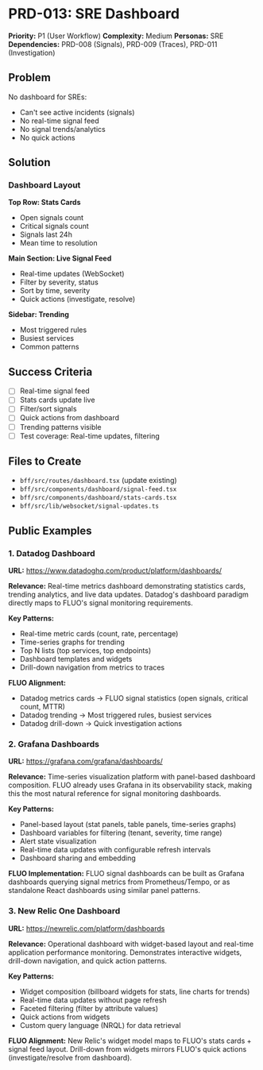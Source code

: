 # PRD-013: SRE Dashboard

**Priority:** P1 (User Workflow)
**Complexity:** Medium
**Personas:** SRE
**Dependencies:** PRD-008 (Signals), PRD-009 (Traces), PRD-011 (Investigation)

## Problem

No dashboard for SREs:
- Can't see active incidents (signals)
- No real-time signal feed
- No signal trends/analytics
- No quick actions

## Solution

### Dashboard Layout

**Top Row: Stats Cards**
- Open signals count
- Critical signals count
- Signals last 24h
- Mean time to resolution

**Main Section: Live Signal Feed**
- Real-time updates (WebSocket)
- Filter by severity, status
- Sort by time, severity
- Quick actions (investigate, resolve)

**Sidebar: Trending**
- Most triggered rules
- Busiest services
- Common patterns

## Success Criteria

- [ ] Real-time signal feed
- [ ] Stats cards update live
- [ ] Filter/sort signals
- [ ] Quick actions from dashboard
- [ ] Trending patterns visible
- [ ] Test coverage: Real-time updates, filtering

## Files to Create

- `bff/src/routes/dashboard.tsx` (update existing)
- `bff/src/components/dashboard/signal-feed.tsx`
- `bff/src/components/dashboard/stats-cards.tsx`
- `bff/src/lib/websocket/signal-updates.ts`

## Public Examples

### 1. Datadog Dashboard
**URL:** https://www.datadoghq.com/product/platform/dashboards/

**Relevance:** Real-time metrics dashboard demonstrating statistics cards, trending analytics, and live data updates. Datadog's dashboard paradigm directly maps to FLUO's signal monitoring requirements.

**Key Patterns:**
- Real-time metric cards (count, rate, percentage)
- Time-series graphs for trending
- Top N lists (top services, top endpoints)
- Dashboard templates and widgets
- Drill-down navigation from metrics to traces

**FLUO Alignment:**
- Datadog metrics cards → FLUO signal statistics (open signals, critical count, MTTR)
- Datadog trending → Most triggered rules, busiest services
- Datadog drill-down → Quick investigation actions

### 2. Grafana Dashboards
**URL:** https://grafana.com/grafana/dashboards/

**Relevance:** Time-series visualization platform with panel-based dashboard composition. FLUO already uses Grafana in its observability stack, making this the most natural reference for signal monitoring dashboards.

**Key Patterns:**
- Panel-based layout (stat panels, table panels, time-series graphs)
- Dashboard variables for filtering (tenant, severity, time range)
- Alert state visualization
- Real-time data updates with configurable refresh intervals
- Dashboard sharing and embedding

**FLUO Implementation:** FLUO signal dashboards can be built as Grafana dashboards querying signal metrics from Prometheus/Tempo, or as standalone React dashboards using similar panel patterns.

### 3. New Relic One Dashboard
**URL:** https://newrelic.com/platform/dashboards

**Relevance:** Operational dashboard with widget-based layout and real-time application performance monitoring. Demonstrates interactive widgets, drill-down navigation, and quick action patterns.

**Key Patterns:**
- Widget composition (billboard widgets for stats, line charts for trends)
- Real-time data updates without page refresh
- Faceted filtering (filter by attribute values)
- Quick actions from widgets
- Custom query language (NRQL) for data retrieval

**FLUO Alignment:** New Relic's widget model maps to FLUO's stats cards + signal feed layout. Drill-down from widgets mirrors FLUO's quick actions (investigate/resolve from dashboard).
